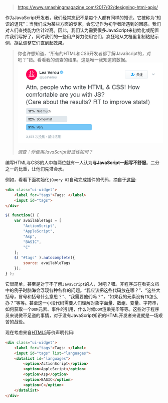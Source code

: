> https://www.smashingmagazine.com/2017/02/designing-html-apis/

作为JavaScript开发者，我们经常忘记不是每个人都有同样的知识。它被称为“知识的诅咒”：当我们成为某些方面的专家，会忘记作为初学者所遇到的困惑。我们对人们查找能力估计过高。因此，我们认为需要很多JavaScript来初始化或配置库我们写好了，同时我们的一些用户努力使用它们，疯狂地从文档里复制粘贴示例，胡乱调整它们直到起效果。

>  你也许想知道，“所有的HTML和CSS开发者都了解JavaScript的，对吧？”错。看看我的调查的结果，这是唯一我知道的数据。
>  ![result](result.png)
>
>  *调查：你使用JavaScript舒适性如何？*

编写HTML与CSS的人中每两位就有一人认为**与JavaScript一起写不舒服**。二分之一的比重，让他们先潜会水。

例如，看看下面初始化`jQuery UI`自动完成插件的代码，摘自于[这里](https://jqueryui.com/autocomplete/):

```HTML
<div class="ui-widget">
    <label for="tags">Tags: </label>
    <input id="tags">
</div>
```

```javascript
$( function() {
    var availableTags = [
        "ActionScript",
        "AppleScript",
        "Asp",
        "BASIC",
        "C"
    ];
    $( "#tags" ).autocomplete({
        source: availableTags
    });
} );
```

它很简单，甚至是对于不了解`JavaScript`的人，对吧？错。非程序员在看完文档中的例子时脑海会浮现各种各样的问题。“我应该把这些代码放在哪？”、“这些大括号，冒号和括号什么意思？”、“我需要他们吗？”，“如果我的元素没有`ID`怎么办？”等等。甚至这一小段代码需要人们理解对象字面量、数组、变量、字符串，如何获取一个`DOM`元素、事件的引用，什么时候`DOM`渲染完毕等等。这些对于程序员来说微不足道的事情，对于没有JavaScript知识的HTML开发者来说就是一场艰苦的战役。

现在考虑来自[HTML5](https://www.w3.org/TR/html5/forms.html#the-datalist-element)等价声明代码:

```html
<div class="ui-widget">
    <label for="tags">Tags: </label>
    <input id="tags" list="languages">
    <datalist id="languages">
        <option>ActionScript</option>
        <option>AppleScript</option>
        <option>Asp</option>
        <option>BASIC</option>
        <option>C</option>
    </datalist>
</div>
```



